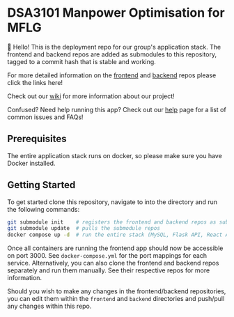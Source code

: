 # DSA3101 Manpower Optimisation for MFLG

👋 Hello! This is the deployment repo for our group's application stack. The frontend and backend repos are added as submodules to this repository, tagged to a commit hash that is stable and working.

For more detailed information on the [frontend](https://github.com/kevin-pek/dsa3101-frontend/) and [backend](https://github.com/shecheeyee/dsa3101-manpower-optimization-ci-backend/) repos please click the links here!

Check out our [wiki](https://github.com/kevin-pek/dsa3101-deployment/wiki) for more information about our project!

Confused? Need help running this app? Check out our [help](https://github.com/kevin-pek/dsa3101-deployment/wiki/Help) page for a list of common issues and FAQs!

## Prerequisites

The entire application stack runs on docker, so please make sure you have Docker installed.

## Getting Started

To get started clone this repository, navigate to into the directory and run the following commands:

```sh
git submodule init    # registers the frontend and backend repos as submodules
git submodule update  # pulls the submodule repos
docker compose up -d  # run the entire stack (MySQL, Flask API, React App) in detached mode
```

Once all containers are running the frontend app should now be accessible on port 3000. See `docker-compose.yml` for the port mappings for each service. Alternatively, you can also clone the frontend and backend repos separately and run them manually. See their respective repos for more information.

Should you wish to make any changes in the frontend/backend repositories, you can edit them within the `frontend` and `backend` directories and push/pull any changes within this repo.
